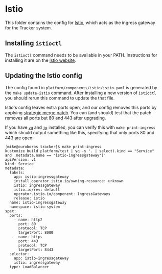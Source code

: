 # Istio

This folder contains the config for [Istio](https://istio.io/latest/), which acts as the ingress gateway for the Tracker system.

## Installing `istioctl`

The `istioctl` command needs to be available in your PATH. Instructions for installing it are on the [Istio website](https://istio.io/latest/docs/setup/getting-started/#download).

## Updating the Istio config

The config found in `platform/components/istio/istio.yaml` is generated by the `make update-istio` command. After installing a new version of `istioctl` you should rerun this command to update the that file.

Istio's config leaves extra ports open, and our config removes this ports by applying [strategic merge patch](https://github.com/kubernetes/community/blob/master/contributors/devel/sig-api-machinery/strategic-merge-patch.md). You can (and should) test that the patch removes all ports but 80 and 443 after upgrading.

If you have [`yq`](https://pypi.org/project/yq/) and [`jq`](https://stedolan.github.io/jq/download/) installed, you can verify this with `make print-ingress` which should output something like this, specifying that only ports 80 and 443 are open:

```
[mike@ouroboros tracker]$ make print-ingress 
kustomize build platform/test | yq -y '. | select(.kind == "Service" and .metadata.name == "istio-ingressgateway")'
apiVersion: v1
kind: Service
metadata:
  labels:
    app: istio-ingressgateway
    install.operator.istio.io/owning-resource: unknown
    istio: ingressgateway
    istio.io/rev: default
    operator.istio.io/component: IngressGateways
    release: istio
  name: istio-ingressgateway
  namespace: istio-system
spec:
  ports:
    - name: http2
      port: 80
      protocol: TCP
      targetPort: 8080
    - name: https
      port: 443
      protocol: TCP
      targetPort: 8443
  selector:
    app: istio-ingressgateway
    istio: ingressgateway
  type: LoadBalancer

```
